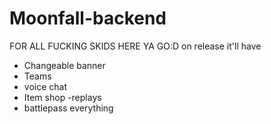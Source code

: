 # Moonfall-backend
FOR ALL FUCKING SKIDS HERE YA GO:D
on release it'll have
- Changeable banner
- Teams
- voice chat
- Item shop
-replays
- battlepass
everything
